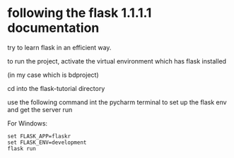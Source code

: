 # following the flask 1.1.1.1 documentation
try to learn flask in an efficient way.

to run the project, activate the virtual environment which has flask installed

(in my case which is bdproject)

cd into the flask-tutorial directory

use the following command int the pycharm terminal to set up the flask env and get the server run

For Windows:
```
set FLASK_APP=flaskr
set FLASK_ENV=development
flask run
```